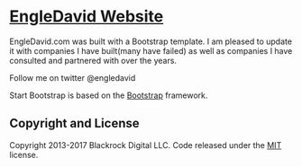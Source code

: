 # [EngleDavid Website](https://startbootstrap.com/template-overviews/freelancer/)

EngleDavid.com was built with a Bootstrap template. I am pleased to update it with companies I have built(many have failed) as well as companies I have consulted and partnered with over the years. 

Follow me on twitter @engledavid



Start Bootstrap is based on the [Bootstrap](http://getbootstrap.com/) framework.

## Copyright and License

Copyright 2013-2017 Blackrock Digital LLC. Code released under the [MIT](https://github.com/BlackrockDigital/startbootstrap-freelancer/blob/gh-pages/LICENSE) license.
